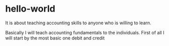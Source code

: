 # hello-world
It is about teaching accounting skills to anyone who is willing to learn.

Basically I will teach accounting fundamentals to the individuals. First of all I will start by the most basic one debit and credit
